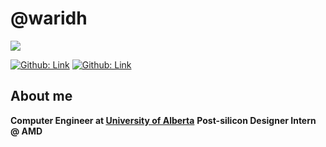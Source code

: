 # @waridh

[![](_DSC0134.jpg)](https://waridh.github.io/)

[![Github: Link](https://img.shields.io/badge/-waridh-blue?style=flat-square&logo=Linkedin&logoColor=white&link=https://www.linkedin.com/in/waridh/)](https://www.linkedin.com/in/waridh/)
[![Github: Link](https://img.shields.io/github/followers/waridh?label=follow&style=social)](https://github.com/waridh)

## About me

**Computer Engineer at [University of Alberta](https://www.ualberta.ca/engineering/electrical-computer-engineering/index.html)**
**Post-silicon Designer Intern @ AMD**
